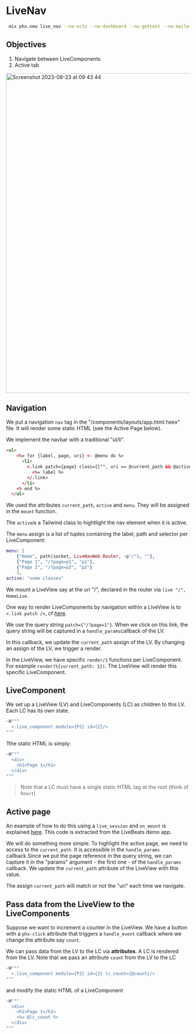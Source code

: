 # LiveNav

```bash
 mix phx.new live_nav --no-ecto --no-dashboard --no-gettext --no-mailer
```

## Objectives

1. Navigate between LiveComponents
2. Active tab

<img width="874" alt="Screenshot 2023-08-23 at 09 43 44" src="https://github.com/dwyl/live_navigate/assets/6793008/445519d2-2677-4b7d-baaf-8d91d4b1c6dd">

## Navigation

We put a navigation `nav` tag in the "/components/layouts/app.html.heex" file. It will render some static HTML (see the Active Page below).

We implement the navbar with a traditional "ul/li".
```html
<ul>
    <%= for {label, page, uri} <- @menu do %>
      <li>
        <.link patch={page} class={["", uri == @current_path && @active]}>
          <%= label %>
        </.link>
      </li>
    <% end %>
  </ul>
```

We used the attributes `current_path`, `active` and `menu`. They will be assigned in the `mount` function.

The `active`is a Tailwind class to hightlight the nav element when it is active.

The `menu` assign is a list of tuples containing the label, path and selector per LiveComponent:

```elixir
menu: [
    {"Home", path(socket, LiveNavWeb.Router, ~p"/"), ""},
    {"Page 1", "/?page=p1", "p1"},
    {"Page 2", "/?page=p2", "p2"}
    ],
active: "some classes"
```

We mount a LiveView say at the uri "/", declared in the router via `live "/", HomeLive`.

One way to render LiveComponents by navigation within a LiveView is to `<.link patch />`, cf [here](https://hexdocs.pm/phoenix_live_view/live-navigation.html).

We use the query string `patch={"/?page=1"}`. When we click on this link, the query string will be captured in a `handle_params`callback of the LV.

In this callback, we update the `current_path` assign of the LV. By changing an assign of the LV, we trigger a render.

In the LiveView, we have specific `render/1` functions per LiveComponent. For example `render(%{current_path: 1})`. The LiveView will render this specific LiveComponent.

## LiveComponent

We set up a LiveView (LV) and LiveComponents (LC) as children to this LV. Each LC has its own state.

```elixir
~H"""
  <.live_component module={P2} id={2}/>
"""
```

Tthe static HTML is simply:

```elixir
~H"""
  <div>
    <h1>Page 1</h1>
  </div>
"""
```

> Note that a LC must have a single static HTML tag at the root (think of `React`)

## Active page

An example of how to do this using a `live_session` and `on_mount` is explained [here](https://fly.io/phoenix-files/liveview-active-nav/). This code is extracted from the LiveBeats demo app.

We will do something more simple. To highlight the active page, we need to access to the `current_path`. It is accessible in the `handle_params` callback.Since we put the page reference in the query string, we can capture it in the "params" argument - the first one - of the `handle_params` callback. We update the `current_path` attribute of the LiveView with this value.

The assign `current_path` will match or not the "uri" each time we navigate.

## Pass data from the LiveView to the LiveComponents

Suppose we want to increment a counter in the LiveView. We have a button with a `phx-click` attribute that triggers a `handle_event` callback where we change the attribute say `count`.

We can pass data from the LV to the LC via **attributes**. A LC is rendered from the LV. Note that we pass an attribute `count` from the LV to the LC

```elixir
~H"""
  <.live_component module={P2} id={2} lc_count={@count}/>
"""
```

and modify the static HTML of a LiveComponent

```elixir
~H"""
  <div>
    <h1>Page 1</h1>
    <%= @lc_count %>
  </div>
"""
```
